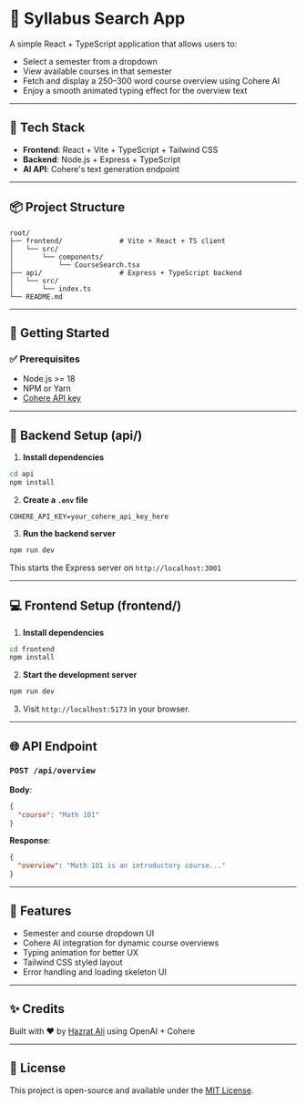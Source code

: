 # 📘 Syllabus Search App

A simple React + TypeScript application that allows users to:

* Select a semester from a dropdown
* View available courses in that semester
* Fetch and display a 250–300 word course overview using Cohere AI
* Enjoy a smooth animated typing effect for the overview text

---

## 🧩 Tech Stack

* **Frontend**: React + Vite + TypeScript + Tailwind CSS
* **Backend**: Node.js + Express + TypeScript
* **AI API**: Cohere's text generation endpoint

---

## 📦 Project Structure

```
root/
├── frontend/              # Vite + React + TS client
│   └── src/
│       └── components/
│           └── CourseSearch.tsx
├── api/                   # Express + TypeScript backend
│   └── src/
│       └── index.ts
└── README.md
```

---

## 🚀 Getting Started

### ✅ Prerequisites

* Node.js >= 18
* NPM or Yarn
* [Cohere API key](https://dashboard.cohere.com/api-keys)

---

## 🔧 Backend Setup (api/)

1. **Install dependencies**

```bash
cd api
npm install
```

2. **Create a `.env` file**

```env
COHERE_API_KEY=your_cohere_api_key_here
```

3. **Run the backend server**

```bash
npm run dev
```

This starts the Express server on `http://localhost:3001`

---

## 💻 Frontend Setup (frontend/)

1. **Install dependencies**

```bash
cd frontend
npm install
```

2. **Start the development server**

```bash
npm run dev
```

3. Visit `http://localhost:5173` in your browser.

---

## 🌐 API Endpoint

### `POST /api/overview`

**Body**:

```json
{
  "course": "Math 101"
}
```

**Response**:

```json
{
  "overview": "Math 101 is an introductory course..."
}
```

---

## 🧠 Features

* Semester and course dropdown UI
* Cohere AI integration for dynamic course overviews
* Typing animation for better UX
* Tailwind CSS styled layout
* Error handling and loading skeleton UI

---

## ✨ Credits

Built with ❤️ by [Hazrat Ali](https://github.com/your-username) using OpenAI + Cohere

---

## 📝 License

This project is open-source and available under the [MIT License](LICENSE).
